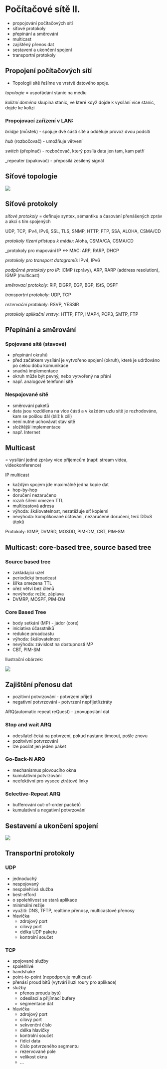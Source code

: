 # Počítačové sítě II.
- propojování počítačových sítí
- síťové protokoly
- přepínání a směrování
- multicast
- zajištěný přenos dat
- sestavení a ukončení spojení
- transportní protokoly

## Propojení počítačových sítí
- Topologii sítě řešíme ve vrstvě datového spoje.

_topologie_ = uspořádání stanic na médiu

_kolizní doména_ skupina stanic, ve které když dojde k vysílání více stanic, dojde ke kolizi

### Propojovací zařízení v LAN:

_bridge_ (můstek) - spojuje dvě části sítě a odděluje provoz dvou podsítí

_hub_ (rozbočovač) - umožňuje větvení

_switch_ (přepínač) - rozbočovač, který posílá data jen tam, kam patří

_repeater (opakovač) - přeposílá zesílený signál

## Síťové topologie

![](14/IMG_4485.JPG)

## Síťové protokoly

_síťové protokoly_ = definuje syntex, sémantiku a časování přenášených zpráv a akcí s tím spojených

UDP, TCP, IPv4, IPv6, SSL, TLS, SNMP, HTTP, FTP, SSA, ALOHA, CSMA/CD

_protokoly řízení přístupu k médiu_: Aloha, CSMA/CA, CSMA/CD

_protokoly pro mapování IP <-> MAC: ARP, RARP, DHCP

_protokoly pro transport datagramů_: IPv4, IPv6

_podpůrné protokoly pro IP_: ICMP (zprávy), ARP, RARP (address resolution), IGMP (multicast)

_směrovací protokoly_: RIP, EIGRP, EGP, BGP, IStS, OSPF

_transportní protokoly_: UDP, TCP

_rezervační protokoly_: RSVP, YESSIR

_protokoly aplikační vrstvy_: HTTP, FTP, IMAP4, POP3, SMTP, FTP

## Přepínání a směrování

### Spojované sítě (stavové)
- přepínání okruhů
- před začátkem vysílání je vytvořeno spojení (okruh), které je udržováno po celou dobu komunikace
- snadná implementace
- okruh může být pevný, nebo vytvořený na přání
- např. analogové telefonní sítě

### Nespojované sítě
- směrování paketů
- data jsou rozdělena na více částí a v každém uzlu sítě je rozhodováno, kam se pošlou dál (blíž k cíli)
- není nutné uchovávat stav sítě
- složitější implementace
- např. Internet

## Multicast
= vysílání jedné zprávy více příjemcům (např. stream videa, videokonference)

IP multicast
- každým spojem jde maximálně jedna kopie dat
- hop-by-hop
- doručení nezaručeno
- rozah šíření omezen TTL
- multicastová adresa
- výhoda: škálovatelnost, nezatěžuje síť kopiemi
- nevýhoda: komplikované účtování, nezaručené doručení, terč DDoS útoků

Protokoly: IGMP, DVMRD, MOSDD, PIM-DM, CBT, PIM-SM

## Multicast: core-based tree, source based tree

### Source based tree
- zakládající uzel
- periodický broadcast
- šířka omezena TTL
- ořez větví bez členů
- nevýhoda: režie, záplava
- DVMRP, MOSPF, PIM-DM

### Core Based Tree
- body setkání (MP) - jádor (core)
- iniciativa účasstníků
- redukce proadcastu
- výhoda: škálovatelnost
- nevýhoda: závislost na dostupnosti MP
- CBT, PIM-SM

Ilustrační obárzek:

![](14/IMG_4489.JPG)

## Zajištění přenosu dat
- pozitivní potvrzování - potvrzení přijetí
- negativní potvrzování - potvrzení nepřijetí/ztráty

ARQ(automatic repeat reQuest) - znovuposlání dat

### Stop and wait ARQ
- odesílatel čeká na potvrzení, pokud nastane timeout, pošle znovu
- pozitvivní potvrzování
- lze posílat jen jeden paket

### Go-Back-N ARQ
- mechanismus plovoucího okna
- kumulativní potvrzování
- neefektivní pro vysoce ztrátové linky

### Selective-Repeat ARQ
- bufferování out-of-order packetů
- kumulativní a negativní potvrzování

## Sestavení a ukončení spojení

![](14/IMG_4491.JPG)

## Transportní protokoly

### UDP
- jednoduchý
- nespojovaný
- nespolehlivá služba
- best-efford
- o spolehlivost se stará aplikace
- minimální režije
- využití: DNS, TFTP, realtime přenosy, multicastové přenosy
- hlavička
    - zdrojový port
    - cílový port
    - délka UDP paketu
    - kontrolní součet

### TCP
- spojované služby
- spolehlivé
- handshake
- point-to-point (nepodporuje multicast)
- přenásí proud bitů (vytvárí iluzi roury pro aplikace)
- služby
    - přenos proudu bytů
    - odesílací a přijímací bufery
    - segmentace dat
- hlavička
    - zdrojový port
    - cílový port
    - sekvenční číslo
    - délka hlavičky
    - kontrolní součet
    - řidicí data
    - číslo potvrzeného segmentu
    - rezervované pole
    - velikost okna
    - ...

